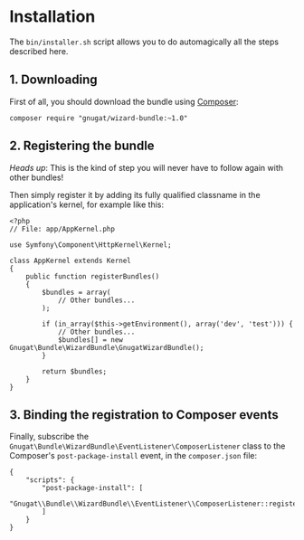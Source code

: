 # Installation

The `bin/installer.sh` script allows you to do automagically all the steps
described here.

## 1. Downloading

First of all, you should download the bundle using
[Composer](http://getcomposer.org/):

    composer require "gnugat/wizard-bundle:~1.0"

## 2. Registering the bundle

*Heads up*: This is the kind of step you will never have to follow again with
other bundles!

Then simply register it by adding its fully qualified classname in the
application's kernel, for example like this:

    <?php
    // File: app/AppKernel.php

    use Symfony\Component\HttpKernel\Kernel;

    class AppKernel extends Kernel
    {
        public function registerBundles()
        {
            $bundles = array(
                // Other bundles...
            );

            if (in_array($this->getEnvironment(), array('dev', 'test'))) {
                // Other bundles...
                $bundles[] = new Gnugat\Bundle\WizardBundle\GnugatWizardBundle();
            }

            return $bundles;
        }
    }

## 3. Binding the registration to Composer events

Finally, subscribe the
`Gnugat\Bundle\WizardBundle\EventListener\ComposerListener` class to the
Composer's `post-package-install` event, in the `composer.json` file:

    {
        "scripts": {
            "post-package-install": [
                "Gnugat\\Bundle\\WizardBundle\\EventListener\\ComposerListener::registerPackage",
            ]
        }
    }
